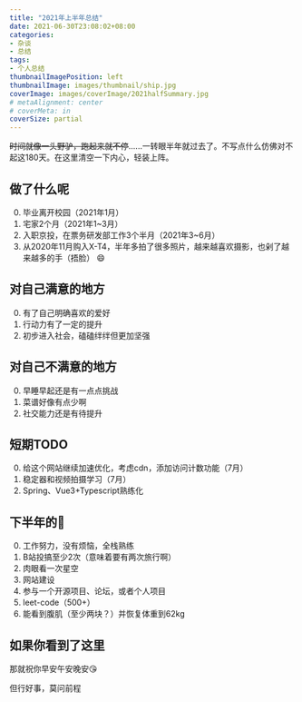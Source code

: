 ```yaml
---
title: "2021年上半年总结"
date: 2021-06-30T23:08:02+08:00
categories:
- 杂谈
- 总结
tags:
- 个人总结
thumbnailImagePosition: left
thumbnailImage: images/thumbnail/ship.jpg
coverImage: images/coverImage/2021halfSummary.jpg
# metaAlignment: center
# coverMeta: in
coverSize: partial
---
```

~~时间就像一头野驴，跑起来就不停~~......一转眼半年就过去了。不写点什么仿佛对不起这180天。在这里清空一下内心，轻装上阵。
<!--more-->
## 做了什么呢
0. 毕业离开校园（2021年1月）
1. 宅家2个月（2021年1~3月）
2. 入职京投，在票务研发部工作3个半月（2021年3~6月）
3. 从2020年11月购入X-T4，半年多拍了很多照片，越来越喜欢摄影，也剁了越来越多的手（捂脸） :smile:
## 对自己满意的地方
0. 有了自己明确喜欢的爱好
1. 行动力有了一定的提升
2. 初步进入社会，磕磕绊绊但更加坚强
## 对自己不满意的地方
0. 早睡早起还是有一点点挑战
1. 菜谱好像有点少啊
2. 社交能力还是有待提升
## 短期TODO
0. 给这个网站继续加速优化，考虑cdn，添加访问计数功能（7月）
1. 稳定器和视频拍摄学习（7月）
2. Spring、Vue3+Typescript熟练化
## 下半年的🚩
0. 工作努力，没有烦恼，全栈熟练
1. B站投搞至少2次（意味着要有两次旅行啊）
2. 肉眼看一次星空
3. 网站建设
4. 参与一个开源项目、论坛，或者个人项目
5. leet-code（500+）
6. 能看到腹肌（至少两块？）并恢复体重到62kg
## 如果你看到了这里
那就祝你早安午安晚安:kissing_heart:

但行好事，莫问前程